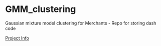 # GMM_clustering
Gaussian mixture model clustering for Merchants - Repo for storing dash code 

[Project Info](https://docs.google.com/document/d/1byt5MvVLHp14c9Pj4ZWVV_Tlrmx2YGWLM-B2wyDtUzA/edit)

